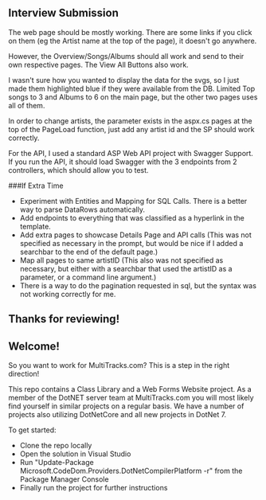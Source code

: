 ## Interview Submission

The web page should be mostly working. There are some links if you click on them (eg the Artist name at the top of the page), it doesn't go anywhere.

However, the Overview/Songs/Albums should all work and send to their own respective pages.
The View All Buttons also work.

I wasn't sure how you wanted to display the data for the svgs, so I just made them highlighted blue if they were available from the DB.
Limited Top songs to 3 and Albums to 6 on the main page, but the other two pages uses all of them.

In order to change artists, the parameter exists in the aspx.cs pages at the top of the PageLoad function, just add any artist id and the SP should work correctly.

For the API, I used a standard ASP Web API project with Swagger Support. If you run the API, it should load Swagger with the 3 endpoints from 2 controllers, which should allow you to test.

###If Extra Time
- Experiment with Entities and Mapping for SQL Calls. There is a better way to parse DataRows automatically.
- Add endpoints to everything that was classified as a hyperlink in the template.
- Add extra pages to showcase Details Page and API calls (This was not specified as necessary in the prompt, but would be nice if I added a searchbar to the end of the default page.)
- Map all pages to same artistID (This also was not specified as necessary, but either with a searchbar that used the artistID as a parameter, or a command line argument.)
- There is a way to do the pagination requested in sql, but the syntax was not working correctly for me.


Thanks for reviewing!
--------------------------------------------------------------------------------------------------------------------------
## Welcome!

So you want to work for MultiTracks.com? This is a step in the right direction!


This repo contains a Class Library and a Web Forms Website project. As a member of the DotNET server team at MultiTracks.com you will most likely find yourself in similar projects on a regular basis. We have a number of projects also utilizing DotNetCore and all new projects in DotNet 7.


To get started:

- Clone the repo locally	
- Open the solution in Visual Studio	
- Run "Update-Package Microsoft.CodeDom.Providers.DotNetCompilerPlatform -r" from the Package Manager Console	
- Finally run the project for further instructions
